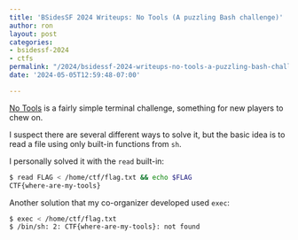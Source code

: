 ```yaml
---
title: 'BSidesSF 2024 Writeups: No Tools (A puzzling Bash challenge)'
author: ron
layout: post
categories:
- bsidessf-2024
- ctfs
permalink: "/2024/bsidessf-2024-writeups-no-tools-a-puzzling-bash-challenge-"
date: '2024-05-05T12:59:48-07:00'

---
```


[No Tools](https://github.com/BSidesSF/ctf-2024-release/tree/main/no-tools) is a fairly simple terminal challenge, something for new players to chew on.

I suspect there are several different ways to solve it, but the basic idea is to read a file using only built-in functions from `sh`.

<!--more-->

I personally solved it with the `read` built-in:

```bash
$ read FLAG < /home/ctf/flag.txt && echo $FLAG
CTF{where-are-my-tools}
```

Another solution that my co-organizer developed used `exec`:

```bash
$ exec < /home/ctf/flag.txt
$ /bin/sh: 2: CTF{where-are-my-tools}: not found
```
